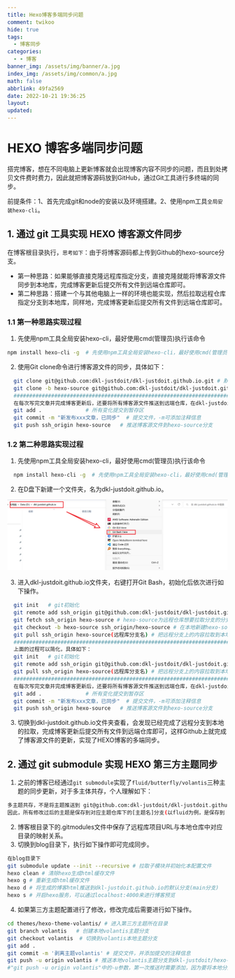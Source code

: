 ```yaml
---
title: Hexo博客多端同步问题
comment: twikoo
hide: true
tags:
  - 博客同步
categories:
  - - 博客
banner_img: /assets/img/banner/a.jpg
index_img: /assets/img/common/a.jpg
math: false
abbrlink: 49fa2569
date: 2022-10-21 19:36:25
layout:
updated:
---
```


# HEXO 博客多端同步问题

搭完博客，想在不同电脑上更新博客就会出现博客内容不同步的问题，而且到处拷贝文件费时费力，因此就把博客源码放到GitHub，通过Git工具进行多终端的同步。

前提条件：1、首先完成git和node的安装以及环境搭建。2、使用npm工具`全局安装hexo-cli`。

## 1. 通过 git 工具实现 HEXO 博客源文件同步

在博客根目录执行，`思考如下`：由于将博客源码都上传到Github的hexo-source分支。

- 第一种思路：如果能够直接克隆远程库指定分支，直接克隆就能将博客源文件同步到本地库，完成博客更新后提交所有文件到远端仓库即可。
- 第二种思路：搭建一个与其他电脑上一样的环境也能实现，然后拉取远程仓库指定分支到本地库，同样地，完成博客更新后提交所有文件到远端仓库即可。

### 1.1 第一种思路实现过程

1. 先使用npm工具全局安装hexo-cli，最好使用cmd(管理员)执行该命令

 ```bash
npm install hexo-cli -g  # 先使用npm工具全局安装hexo-cli，最好使用cmd(管理员)执行该命令
 ```

2. 使用Git clone命令进行博客源文件的同步，具体如下：

```bash
  git clone git@github.com:dkl-justdoit/dkl-justdoit.github.io.git # 默认情况下，git clone会将远程仓库的默认分支上的文件拉取到本地仓库
  git clone -b hexo-source git@github.com:dkl-justdoit/dkl-justdoit.github.io.git # 通过-b参数可以自行指定要拉取远程库的哪个分支；通过这种方式在本地创建该分支的文件夹，且只包含该远程仓库的该分支下所有文件，其他分支文件不会包含；而且克隆后本地只有这一个分支。
  ##############################################################################################################
  在每次写完文章并完成博客更新后，还要将所有博客源文件推送到远端仓库，在dkl-justdoit.github.io目录下操作如下：
  git add . 			 # 所有变化提交到暂存区
  git commit -m "新发布xxx文章，已同步"  # 提交文件，-m可添加注释信息
  git push ssh_origin hexo-source   # 推送博客源文件到hexo-source分支
```

### 1.2 第二种思路实现过程

1. 先使用npm工具全局安装hexo-cli，最好使用cmd(管理员)执行该命令

```bash
  npm install hexo-cli -g  # 先使用npm工具全局安装hexo-cli，最好使用cmd(管理员)执行该命令
```

2. 在D盘下新建一个文件夹，名为dkl-justdoit.github.io。

![image-20221122142507417](Hexo博客多端同步问题/image-20221122142507417.png)

3. 进入dkl-justdoit.github.io文件夹，右键打开Git Bash，初始化后依次进行如下操作。

```bash
  git init   # git初始化
  git remote add ssh_origin git@github.com:dkl-justdoit/dkl-justdoit.github.io.git  # 添加远程仓库，注意这里要添加你自己的仓库
  git fetch ssh_origin hexo-source # hexo-source为远程仓库想要拉取分支的分支名(如果是默认main就无需这么麻烦，直接git clone即可)；把远程分支拉取到本地
  git checkout -b hexo-source ssh_origin/hexo-source # 在本地新建hexo-source分支并切换到该分支，且将本地新建的该分支与远程库中的hexo-source分支关联起来
  git pull ssh_origin hexo-source(远程库分支名) # 把远程分支上的内容拉取到本地
  ##############################################################################################################
  上面的过程可以简化，具体如下：
  git init   # git初始化
  git remote add ssh_origin git@github.com:dkl-justdoit/dkl-justdoit.github.io.git  # 添加远程仓库，注意这里要添加你自己的仓库
  git pull ssh_origin hexo-source(远程库分支名) # 把远程分支上的内容拉取到本地
  ##############################################################################################################
  在每次写完文章并完成博客更新后，还要将所有博客源文件推送到远端仓库，在dkl-justdoit.github.io目录下操作如下：
  git add . 			 # 所有变化提交到暂存区
  git commit -m "新发布xxx文章，已同步"  # 提交文件，-m可添加注释信息
  git push ssh_origin hexo-source   # 推送博客源文件到hexo-source分支
```

3. 切换到dkl-justdoit.github.io文件夹查看，会发现已经完成了远程分支到本地的拉取，完成博客更新后提交所有文件到远端仓库即可，这样Github上就完成了博客源文件的更新，实现了HEXO博客的多端同步。

## 2. 通过 git submodule 实现 HEXO 第三方主题同步

1. 之前的博客已经通过`git submodule`实现了`fluid/butterfly/volantis`三种主题的同步更新，对于多主体共存，个人理解如下：

```bash
多主题共存，不是将主题推送到 git@github.com:dkl-justdoit/dkl-justdoit.github.io.git ，而是推送到 git@github.com:dkl-justdoit/hexo-theme-fluid.git 、 git@github.com:dkl-justdoit/hexo-theme-butterfly.git 或 git@github.com:dkl-justdoit/hexo-theme-volantis.git 对应的远程仓库。
因此，所有修改过后的主题是保存到对应主题仓库下的[主题名]分支(以fluid为例，是保存到 git@github.com:dkl-justdoit/hexo-theme-fluid.git 仓库的fluid分支上。)所以，针对多主题共存，需要在本地仓库的主题目录中新创建分支，然后再推送到远程库并关联追踪。
```

2. 博客根目录下的.gitmodules文件中保存了远程库项目URL与本地仓库中对应目录的映射关系。
3. 切换到blog目录下，执行如下操作即可完成同步。

```bash
在blog目录下
git submodule update --init --recursive # 拉取子模块并初始化本配置文件
hexo clean # 清除hexo生成html缓存文件
hexo g # 重新生成html缓存文件
hexo d # 将生成的博客html推送到dkl-justdoit.github.io的默认分支(main分支)
hexo s # 开启hexo服务，可以通过localhost:4000来进行博客预览
```

4. 如果第三方主题配置进行了修改，修改完成后需要进行如下操作。

```bash
cd themes/hexo-theme-volantis/ # 进入第三方主题所在目录
git branch volantis   # 创建本地volantis主题分支
git checkout volantis  # 切换到volantis本地主题分支
git add .
git commit -m '剥离主题volantis' # 提交文件，并添加提交的注释信息
git push -u origin volantis # 推送本地volantis主题分支到dkl-justdoit/hexo-theme-volantis.git/volantis，并进行关联追踪
#"git push -u origin volantis"中的-u参数，第一次推送时需要添加，因为要将本地分支与远端仓库的对应分支关联起来，这样就能将修改过的第三方主题推送到自己远端主题仓库的对应分支上，从而实现多端同步。
```
